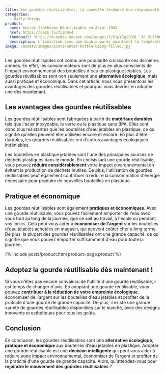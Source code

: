 ```yaml
---
title: Les gourdes réutilisables, la nouvelle tendance éco-responsable à adopter !
categories:
  - daily-things
product:
  name: Gourde Isotherme Réutilisable en Acier INOX
  href: https://amzn.to/3IiKDy4
  thumbnail: https://m.media-amazon.com/images/I/61pYGgiCQdL._AC_SL1500_.jpg
  description: L'isolation avec une double paroi maintient la température à l'intérieur de la bouteille peu importe la température extérieure. Maintient la température pour profiter de boissons fraîches jusqu'à 24 heures et chaudes jusqu'à 12 heures.
image: /assets/images/posts/water-bottle-being-filled.jpg
---
```


Les gourdes réutilisables ont connu une popularité croissante ces dernières années. En effet, les consommateurs sont de plus en plus conscients de l'impact environnemental des bouteilles d'eau en plastique jetables. Les gourdes réutilisables sont non seulement une **alternative écologique**, mais aussi pratique et économique. Dans cet article, nous vous présentons les avantages des gourdes réutilisables et pourquoi vous devriez en adopter une dès maintenant.

## Les avantages des gourdes réutilisables

Les gourdes réutilisables sont fabriquées à partir de **matériaux durables** tels que l'acier inoxydable, le verre ou le plastique sans BPA. Elles sont donc plus résistantes que les bouteilles d'eau jetables en plastique, ce qui signifie qu'elles peuvent être utilisées encore et encore. En plus d'être durables, les gourdes réutilisables ont d'autres avantages écologiques indéniables.

Les bouteilles en plastique jetables sont l'une des principales sources de déchets plastiques dans le monde. En choisissant une gourde réutilisable, vous pouvez **réduire considérablement** votre impact environnemental en évitant la production de déchets inutiles. De plus, l'utilisation de gourdes réutilisables peut également contribuer à réduire la consommation d'énergie nécessaire pour produire de nouvelles bouteilles en plastique.

## Pratique et économique

Les gourdes réutilisables sont également **pratiques et économiques**. Avec une gourde réutilisable, vous pouvez facilement emporter de l'eau avec vous tout au long de la journée, que ce soit au travail, à l'école ou pendant vos loisirs. Cela peut vous aider à **économiser de l'argent** sur les bouteilles d'eau jetables achetées en magasin, qui peuvent coûter cher à long terme. De plus, la plupart des gourdes réutilisables ont une grande capacité, ce qui signifie que vous pouvez emporter suffisamment d'eau pour toute la journée.

{% include posts/product.html product=page.product %}

## Adoptez la gourde réutilisable dès maintenant !

Si vous n'êtes pas encore convaincu de l'utilité d'une gourde réutilisable, il est temps de changer d'avis. En adoptant une gourde réutilisable, vous pouvez **contribuer à la réduction de votre empreinte écologique**, économiser de l'argent sur les bouteilles d'eau jetables et profiter de la praticité d'une gourde de grande capacité. De plus, il existe une grande variété de gourdes réutilisables disponibles sur le marché, avec des designs innovants et esthétiques pour tous les goûts.

## Conclusion

En conclusion, les gourdes réutilisables sont une **alternative écologique, pratique et économique** aux bouteilles d'eau jetables en plastique. Adopter une gourde réutilisable est une **décision intelligente** qui peut vous aider à réduire votre impact environnemental, économiser de l'argent et profiter de la praticité d'une gourde de grande capacité. Alors, qu'attendez-vous pour **rejoindre le mouvement des gourdes réutilisables** ?
